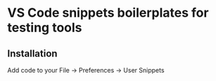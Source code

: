 # VS Code snippets boilerplates for testing tools

## Installation

Add code to your File -> Preferences -> User Snippets